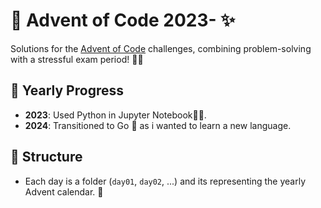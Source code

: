 # 🎄 Advent of Code 2023- ✨

Solutions for the [Advent of Code](https://adventofcode.com/) challenges, combining problem-solving with a stressful exam period! 🎅🎁

## 📅 Yearly Progress
- **2023**: Used Python in Jupyter Notebook🐍📓.
- **2024**: Transitioned to Go 🐹 as i wanted to learn a new language.

## 🌟 Structure
- Each day is a folder (`day01`, `day02`, ...) and its representing the yearly Advent calendar. 🎁